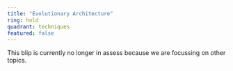 ```yaml
---
title: "Evolutionary Architecture"
ring: hold
quadrant: techniques
featured: false
---
```


This blip is currently no longer in assess because we are focussing on other topics.

